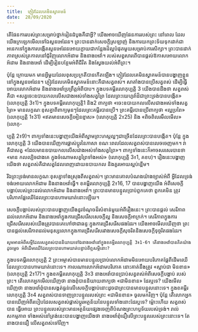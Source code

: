 ```yaml
---
title:  ភ្ញៀវដែលគេមិនស្វាគមន៍
date:  28/09/2020
---
```


តើផែនការរបស់ព្រះសម្រាប់ថ្នាក់រៀនដំបូងគឺជាអ្វី? យើងអាចឃើញផែនការរបស់ព្រះ នៅពេល ដែលយើងក្រឡេកមើលទៅឯសួនអេដែន។ ព្រះបានដាក់សេចក្តីស្រឡាញ់ និងការយកព្រះទ័យទុកដាក់ជាអនេកទៅក្នុងការបង្កើតសួនអេដែនអោយក្លាយជាកន្លែងដ៏ល្អបំផុតមួយសម្រាប់ការសិក្សា។ ព្រះបានដាក់ភាពស្រស់ត្រកាលនៅជុំវិញលោកអ័ដាម និងនាងអេវ៉ា។ របស់សព្វសារពើបានផ្តល់ឱកាសអោយលោក អ័ដាម និងនាងអេវ៉ា ដើម្បីរៀនបន្ថែមអំពីជីវិត និងស្វែងយល់អំពីព្រះ។

ប៉ុន្តែ ក្រោយមក មានអ្វីមួយដែលខុសប្រក្រតីបានកើតឡើង។ ភ្ញៀវដែលគេមិនស្វាគមន៍បានបង្ហាញខ្លួននៅក្នុងសួនអេដែន។ ភ្ញៀវដែលគេមិនស្វាគមន៍នោះគឺជាសត្វពស់។ សាតាំងបានប្រើសត្វពស់ ដើម្បីធ្វើអោយលោកអ័ដាម និងនាងអេវ៉ាប្រព្រឹត្តអំពីបាប។ ក្នុងបទគម្ពីរលោកុប្បត្តិ 3 យើងបានដឹងថា សត្វពស់គឺជា «សត្វចេះឧបាយកលលើសជាងអស់ទាំងសត្វព្រៃ ដែលព្រះយេហូវ៉ាដ៏ជាព្រះទ្រង់បានបង្កើត» (លោកុប្បត្តិ 3៖1)។ ក្នុងបទគម្ពីរលោកុប្បត្តិ1 និង2 ពាក្យថា «ចេះឧបាយកលលើសជាងអស់ទាំងសត្វ ព្រៃ» មានលក្ខណៈខុសគ្នាពីពាក្យមុនៗដែលព្រះគម្ពីរបានប្រើ។ ព្រះគម្ពីរបានប្រើពាក្យថា «ល្អប្រពៃ» (លោកុប្បត្តិ 1៖31) «ឥតមានសេចក្តីអៀនខ្មាស» (លោកុប្បត្តិ 2៖25) និង «ពិចពិលរមឹលមើល» (លោកុ-

ប្បត្តិ 2៖9)។ ពាក្យទាំងនេះបង្ហាញយើងអំពីស្នាមព្រះហស្តល្អៗជាច្រើនដែលព្រះបានបង្កើត។ ប៉ុន្តែ ក្នុង លោកុប្បត្តិ 3 យើងបានឃើញការផ្លាស់ប្តូរនៃភាសា ខណៈពេលដែលសត្វពស់បានលេចចេញមក។ វា គឺជាសត្វ «ដែលមានឧបាយកលលើសជាងអស់ទាំងសត្វព្រៃ»។ ពាក្យទាំងនេះក៏អាចសរសេរបានថា «មាន កលល្បិចជាងគេ ក្នុងចំណោមសត្វព្រៃទាំងអស់» (លោកុប្បត្តិ 3៖1, គខប)។ រឿងនេះបង្ហាញយើងថា សត្វពស់គឺជាសត្វដែលពេញដោយឧបាយកល និងគួរអោយស្អប់ខ្ពើម។

រីឯព្រះទ្រង់មានលក្ខណៈខុសគ្នាទាំងស្រុងពីសត្វពស់។ ព្រះមានគោលបំណងយ៉ាងច្បាស់អំពី អ្វីដែលទ្រង់ចង់អោយលោកអ័ដាម និងនាងអេវ៉ាធ្វើ។ ខគម្ពីរលោកុប្បត្តិ 2៖16, 17 បានបង្ហាញយើង អំពីសេចក្តីបង្គាប់របស់ព្រះដល់លោកអ័ដាម និងនាងអេវ៉ា។ ព្រះបានមានបន្ទូលប្រាប់ពួកគេថា ពួកគេមិន ត្រូវបរិភោគផ្លែឈើដែលព្រះបានហាមឃាត់នោះឡើយ។

សេចក្តីបង្គាប់របស់ព្រះបានបង្ហាញយើងនូវចំណុចដ៏សំខាន់មួយអំពីរឿងនេះ។ ព្រះបានផ្តល់ សេរីភាពដល់លោកអ័ដាម និងនាងអេវ៉ាក្នុងការជ្រើសរើសសេចក្តីល្អ និងសេចក្តីអាក្រក់។ សេរីភាពក្នុងការជ្រើសរើសរបស់យើងត្រូវបានគេហៅថាជាឆន្ទៈក្នុងការជ្រើសរើសផងដែរ។ យើងអាចមើលឃើញថា ព្រះបានផ្តល់សេរីភាពដល់មនុស្សលោកក្នុងការជ្រើសរើសរវាងសេចក្តីសុចរិតនិងសេចក្តីទុច្ចរិតផងដែរ។

`សូមអានអំពីសម្តីដែលសត្វពស់បាននិយាយទៅឯនាងអេវ៉ានៅក្នុងខគម្ពីរលោកុប្បត្តិ 3៖1-6។ តើនាងអេវ៉ាបានគិតយ៉ាងដូចម្តេច អំពីដើមឈើដែលព្រះបានហាមឃាត់បន្ទាប់ពីឮសម្តីនោះ?`

ក្នុងបទគម្ពីរលោកុប្បត្តិ 2 ព្រះអម្ចាស់បានមានបន្ទូលប្រាប់លោកអ័ដាមមិនអោយបរិភោគផ្លែពីដើមឈើដែលព្រះបានហាមឃាត់នោះទេ។ កាលណាលោកអ័ដាមបរិភោគ នោះគាត់នឹងត្រូវ «ស្លាប់ជា មិនខាន» (លោកុប្បត្តិ 2៖17)។ ក្នុងខគម្ពីរលោកុប្បត្តិ 3៖3 នាងអេវ៉ាបានប្រាប់សត្វពស់អំពីសេចក្តីបង្គាប់ របស់ព្រះ។ តើលោកអ្នកមើលឃើញថា នាងពុំបាននិយាយពាក្យថា «ជាមិនខាន» ដែរឬទេ? យើងមើល ឃើញថា នាងអេវ៉ាពុំបានសង្គត់ធ្ងន់លើសេចក្តីបង្គាប់នោះដូចជាព្រះបានមានបន្ទូលនោះទេ។ ក្នុងខគម្ពីរ លោកុប្បត្តិ 3៖4 សត្វពស់បានទាញព្រះបន្ទូលរបស់ព្រះ «ជាមិនខាន» ចូលមកវិញ។ ប៉ុន្តែ តើលោកអ្នក បានឃើញអំពីរបៀបដែលសត្វពស់ផ្លាស់ប្តូរអត្ថន័យនៃបន្ទូលទាំងនោះដែរឬទេ? ម្ល៉ោះហើយ សត្វពស់បាន ធ្វើអោយ ព្រះបន្ទូលរបស់ព្រះមានអត្ថន័យផ្សេងចេញពីបំណងព្រះហឫទ័យរបស់ទ្រង់។ រាល់សកម្មភាព ទាំងអស់នៅត្រង់នេះបានបង្ហាញយើងថា នាងអេវ៉ាពុំជឿលើព្រះបន្ទូលរបស់ព្រះនោះទេ។ តែនាងបានជឿ លើសត្វពស់ទៅវិញ។